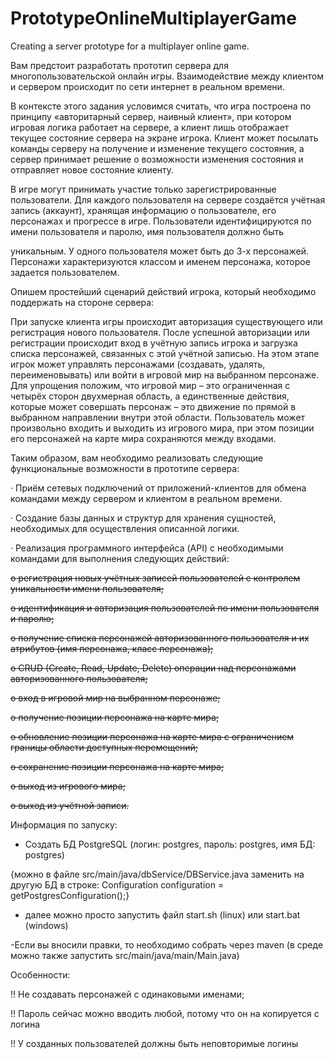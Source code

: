# PrototypeOnlineMultiplayerGame
Creating a server prototype for a multiplayer online game.


Вам предстоит разработать прототип сервера для многопользовательской онлайн игры. Взаимодействие между клиентом и сервером происходит по сети интернет в реальном времени.

В контексте этого задания условимся считать, что игра построена по принципу «авторитарный сервер, наивный клиент», при котором игровая логика работает на сервере, а клиент лишь отображает текущее состояние сервера на экране игрока. Клиент может посылать команды серверу на получение и изменение текущего состояния, а сервер принимает решение о возможности изменения состояния и отправляет новое состояние клиенту.

В игре могут принимать участие только зарегистрированные пользователи. Для каждого пользователя на сервере создаётся учётная запись (аккаунт), хранящая информацию о пользователе, его персонажах и прогрессе в игре. Пользователи идентифицируются по имени пользователя и паролю, имя пользователя должно быть

уникальным. У одного пользователя может быть до 3-х персонажей. Персонажи характеризуются классом и именем персонажа, которое задается пользователем.

Опишем простейший сценарий действий игрока, который необходимо поддержать на стороне сервера:

При запуске клиента игры происходит авторизация существующего или регистрация нового пользователя. После успешной авторизации или регистрации происходит вход в учётную запись игрока и загрузка списка персонажей, связанных с этой учётной записью. На этом этапе игрок может управлять персонажами (создавать, удалять, переименовывать) или войти в игровой мир на выбранном персонаже. Для упрощения положим, что игровой мир – это ограниченная с четырёх сторон двухмерная область, а единственные действия, которые может совершать персонаж – это движение по прямой в выбранном направлении внутри этой области. Пользователь может произвольно входить и выходить из игрового мира, при этом позиции его персонажей на карте мира сохраняются между входами.

Таким образом, вам необходимо реализовать следующие функциональные возможности в прототипе сервера:

· Приём сетевых подключений от приложений-клиентов для обмена командами между сервером и клиентом в реальном времени.

· Создание базы данных и структур для хранения сущностей, необходимых для осуществления описанной логики.

· Реализация программного интерфейса (API) с необходимыми командами для выполнения следующих действий:

~~o регистрация новых учётных записей пользователей с контролем уникальности имени пользователя;~~

~~o идентификация и авторизация пользователей по имени пользователя и паролю;~~

~~o получение списка персонажей авторизованного пользователя и их атрибутов (имя персонажа, класс персонажа);~~

~~o CRUD (Create, Read, Update, Delete) операции над персонажами авторизованного пользователя;~~

~~o вход в игровой мир на выбранном персонаже;~~

~~o получение позиции персонажа на карте мира;~~

~~o обновление позиции персонажа на карте мира с ограничением границы области доступных перемещений;~~

~~o сохранение позиции персонажа на карте мира;~~

~~o выход из игрового мира;~~

~~o выход из учётной записи.~~

Информация по запуску:

- Создать БД PostgreSQL (логин: postgres, пароль: postgres, имя БД: postgres)

{можно в файле src/main/java/dbService/DBService.java
заменить на другую БД  в строке:  Configuration configuration = getPostgresConfiguration();}

- далее можно просто запустить файл start.sh (linux) или start.bat (windows)

-Если вы вносили правки, то необходимо собрать через maven (в среде можно также запустить src/main/java/main/Main.java)

Особенности: 

!! Не создавать персонажей с одинаковыми именами;

!! Пароль сейчас можно вводить любой, потому что он на копируется с логина 

!! У созданных пользователей должны быть неповторимые логины